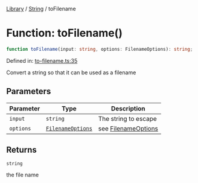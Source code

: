 <!-- markdownlint-disable -->
<!-- cspell: disable -->
[Library](../index.md) / [String](./index.md) / toFilename

# Function: toFilename()

```ts
function toFilename(input: string, options: FilenameOptions): string;
```

Defined in: [to-filename.ts:35](https://github.com/technobuddha/library/blob/main/src/to-filename.ts#L35)

Convert a string so that it can be used as a filename

## Parameters

| Parameter | Type | Description |
| ------ | ------ | ------ |
| `input` | `string` | The string to escape |
| `options` | [`FilenameOptions`](FilenameOptions.md) | see [FilenameOptions](FilenameOptions.md) |

## Returns

`string`

the file name

